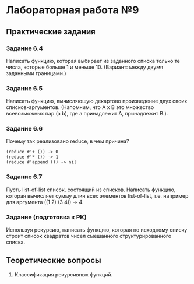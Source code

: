 # Лабораторная работа №9

## Практические задания
### Задание 6.4
Написать функцию, которая выбирает из заданного списка только те числа,
которые больше 1 и меньше 10.
(Вариант: между двумя заданными границами.)
### Задание 6.5
Написать функцию, вычисляющую декартово произведение двух своих списков-аргументов. (Напомним, что А х В это множество всевозможных пар (a b), где а принадлежит А, принадлежит В.).
### Задание 6.6
Почему так реализовано reduce, в чем причина?
```
(reduce #'+ ()) -> 0
(reduce #'* ()) -> 1
(reduce #'append ()) -> nil
```
### Задание 6.7
Пусть list-of-list список, состоящий из списков. Написать функцию, которая вычисляет сумму длин всех элементов list-of-list, т.е. например для аргумента ((1 2) (3 4)) -> 4.
### Задание (подготовка к РК)
Используя рекурсию, написать функцию, которая по исходному списку строит список квадратов чисел смешанного структурированного списка.

## Теоретические вопросы
1. Классификация рекурсивных функций.
